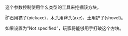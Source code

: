 这个参数控制使用什么类型的工具来挖掘该方块。

矿石用镐子(pickaxe)，木头用斧头(axe)，土用铲子(shovel)。

如果设置为“Not specified”，玩家将能够用手打破这个方块。

